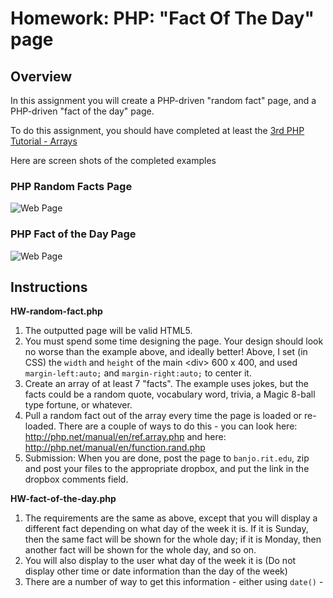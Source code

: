 # Homework: PHP: "Fact Of The Day" page

## Overview
In this assignment you will create a PHP-driven "random fact" page, and a PHP-driven "fact of the day" page.

To do this assignment, you should have completed at least the [3rd PHP Tutorial - Arrays](php-3.md)

Here are screen shots of the completed examples

### PHP Random Facts Page
![Web Page](_images/php-random-facts-done.jpg)

### PHP Fact of the Day Page
![Web Page](_images/php-fact-of-the-day-done.jpg)

## Instructions
**HW-random-fact.php**
1. The outputted page will be valid HTML5.
1. You must spend some time designing the page. Your design should look no worse than the example above, and ideally better! Above, I set (in CSS) the `width` and `height` of the main &lt;div> 600 x 400, and used `margin-left:auto;` and `margin-right:auto;` to center it.
1. Create an array of at least 7 "facts". The example uses jokes, but the facts could be a random quote, vocabulary word, trivia, a Magic 8-ball type fortune, or whatever.
1. Pull a random fact out of the array every time the page is loaded or re-loaded. There are a couple of ways to do this - you can look here: http://php.net/manual/en/ref.array.php and here: http://php.net/manual/en/function.rand.php
1. Submission: When you are done, post the page to `banjo.rit.edu`, zip and post your files to the appropriate dropbox, and put the link in the dropbox comments field.

**HW-fact-of-the-day.php**
1. The requirements are the same as above, except that you will display a different fact depending on what day of the week it is. If it is Sunday, then the same fact will be shown for the whole day; if it is Monday, then another fact will be shown for the whole day, and so on.
1. You will also display to the user what day of the week it is (Do not display other time or date information than the day of the week)
1. There are a number of way to get this information - either using `date()` - 
